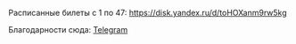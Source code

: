 
Расписанные билеты с 1 по 47: https://disk.yandex.ru/d/toHOXanm9rw5kg

Благодарности сюда: [Telegram](https://t.me/JDH_LR_994)

